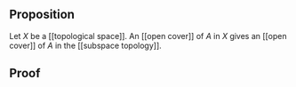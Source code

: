## Proposition
Let $X$ be a [[topological space]]. An [[open cover]] of $A$ in $X$ gives an [[open cover]] of $A$ in the [[subspace topology]].
## Proof